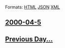 
Formats: [HTML](2000/04/5/index.html)  [JSON](2000/04/5/index.json)  [XML](2000/04/5/index.xml)  

## [2000-04-5](/news/2000/04/5/index.md)

## [Previous Day...](/news/2000/04/4/index.md)

